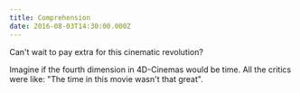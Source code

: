 ```yaml
---
title: Comprehension
date: 2016-08-03T14:30:00.000Z
---
```


Can't wait to pay extra for this cinematic revolution?

<section class="hidden" aria-description="Hidden text" tabindex="0">
Imagine if the fourth dimension in 4D-Cinemas would be time. All the critics were like: "The time in this movie wasn't that great".
</section>